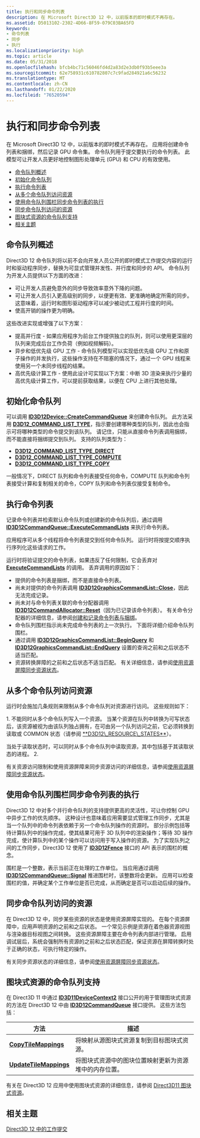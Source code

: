 ```yaml
---
title: 执行和同步命令列表
description: 在 Microsoft Direct3D 12 中，以前版本的即时模式不再存在。
ms.assetid: D5013102-2302-4D66-8F59-079C03BA65FD
keywords:
- 命令列表
- 同步
- 执行
ms.localizationpriority: high
ms.topic: article
ms.date: 05/31/2018
ms.openlocfilehash: bfcb4bc71c56046fd4d2a83d2e3db0f93b5eee3a
ms.sourcegitcommit: 62e758931c610782807c7c9fad284921a6c56232
ms.translationtype: MT
ms.contentlocale: zh-CN
ms.lasthandoff: 01/22/2020
ms.locfileid: "76520594"
---
```

# <a name="executing-and-synchronizing-command-lists"></a>执行和同步命令列表

在 Microsoft Direct3D 12 中，以前版本的即时模式不再存在。 应用将创建命令列表和捆绑，然后记录 GPU 命令集。 命令队列用于提交要执行的命令列表。 此模型可让开发人员更好地控制图形处理单元 (GPU) 和 CPU 的有效使用。

-   [命令队列概述](#command-queue-overview)
-   [初始化命令队列](#initializing-a-command-queue)
-   [执行命令列表](#executing-command-lists)
-   [从多个命令队列访问资源](#accessing-resources-from-multiple-command-queues)
-   [使用命令队列围栏同步命令列表的执行](#synchronizing-command-list-execution-using-command-queue-fences)
-   [同步命令队列访问的资源](#synchronizing-resources-accessed-by-command-queues)
-   [图块式资源的命令队列支持](#command-queue-support-for-tiled-resources)
-   [相关主题](#related-topics)

## <a name="command-queue-overview"></a>命令队列概述

Direct3D 12 命令队列将以前不会向开发人员公开的即时模式工作提交内容的运行时和驱动程序同步，替换为可显式管理并发性、并行度和同步的 API。 命令队列为开发人员提供以下方面的改进：

-   可让开发人员避免意外的同步导致效率意外下降的问题。
-   可让开发人员引入更高级别的同步，以便更有效、更准确地确定所需的同步。 这意味着，运行时和图形驱动程序可以减少被动式工程并行度的时间。
-   使高开销的操作更为明确。

这些改进实现或增强了以下方案：

-   提高并行度 - 如果应用程序为前台工作提供独立的队列，则可以使用更深层的队列来完成后台工作负荷（例如视频解码）。
-   异步和低优先级 GPU 工作 - 命令队列模型可以实现低优先级 GPU 工作和原子操作的并发执行，这些操作支持在不阻塞的情况下，通过一个 GPU 线程来使用另一个未同步线程的结果。
-   高优先级计算工作 - 使用此设计可实现以下方案：中断 3D 渲染来执行少量的高优先级计算工作，可以提前获取结果，以便在 CPU 上进行其他处理。

## <a name="initializing-a-command-queue"></a>初始化命令队列

可以调用 [**ID3D12Device::CreateCommandQueue**](/windows/desktop/api/d3d12/nf-d3d12-id3d12device-createcommandqueue) 来创建命令队列。 此方法采用 [**D3D12\_COMMAND\_LIST\_TYPE**](/windows/desktop/api/d3d12/ne-d3d12-d3d12_command_list_type)，指示要创建哪种类型的队列，因此也会指示可将哪种类型的命令提交到该队列。 请记住，只能从直接命令列表调用捆绑，而不能直接将捆绑提交到队列。 支持的队列类型为：

-   [**D3D12\_COMMAND\_LIST\_TYPE\_DIRECT**](/windows/desktop/api/d3d12/ne-d3d12-d3d12_command_list_type)
-   [**D3D12\_COMMAND\_LIST\_TYPE\_COMPUTE**](/windows/desktop/api/d3d12/ne-d3d12-d3d12_command_list_type)
-   [**D3D12\_COMMAND\_LIST\_TYPE\_COPY**](/windows/desktop/api/d3d12/ne-d3d12-d3d12_command_list_type)

一般情况下，DIRECT 队列和命令列表接受任何命令，COMPUTE 队列和命令列表接受计算和复制相关的命令，COPY 队列和命令列表仅接受复制命令。

## <a name="executing-command-lists"></a>执行命令列表

记录命令列表并检索默认命令队列或创建新的命令队列后，通过调用 [**ID3D12CommandQueue::ExecuteCommandLists**](/windows/desktop/api/d3d12/nf-d3d12-id3d12commandqueue-executecommandlists) 来执行命令列表。

应用程序可从多个线程将命令列表提交到任何命令队列。 运行时将按提交顺序执行序列化这些请求的工作。

运行时将验证提交的命令列表，如果违反了任何限制，它会丢弃对 [**ExecuteCommandLists**](/windows/desktop/api/d3d12/nf-d3d12-id3d12commandqueue-executecommandlists) 的调用。 丢弃调用的原因如下：

-   提供的命令列表是捆绑，而不是直接命令列表。
-   尚未对提供的命令列表调用 [**ID3D12GraphicsCommandList::Close**](/windows/desktop/api/d3d12/nf-d3d12-id3d12graphicscommandlist-close)，因此无法完成记录。
-   尚未对与命令列表关联的命令分配器调用 [**ID3D12CommandAllocator::Reset**](/windows/desktop/api/d3d12/nf-d3d12-id3d12commandallocator-reset)（因为已记录该命令列表）。 有关命令分配器的详细信息，请参阅[创建和记录命令列表与捆绑](recording-command-lists-and-bundles.md)。
-   命令队列围栏指示尚未完成命令列表的上一次执行。 下面将详细介绍命令队列围栏。
-   通过调用 [**ID3D12GraphicsCommandList::BeginQuery**](/windows/desktop/api/d3d12/nf-d3d12-id3d12graphicscommandlist-beginquery) 和 [**ID3D12GraphicsCommandList::EndQuery**](/windows/desktop/api/d3d12/nf-d3d12-id3d12graphicscommandlist-endquery) 设置的查询之前和之后状态不适当匹配。
-   资源转换屏障的之前和之后状态不适当匹配。 有关详细信息，请参阅[使用资源屏障同步资源状态](using-resource-barriers-to-synchronize-resource-states-in-direct3d-12.md)。

## <a name="accessing-resources-from-multiple-command-queues"></a>从多个命令队列访问资源

运行时会施加几条规则来限制从多个命令队列对资源进行访问。 这些规则如下：

<dl> 1. 不能同时从多个命令队列写入一个资源。 当某个资源在队列中转换为可写状态后，该资源被视为由该队列独占拥有，在可由另一个队列访问之前，它必须转换到读取或 COMMON 状态（请参阅 <a href="/windows/desktop/api/d3d12/ne-d3d12-d3d12_resource_states">**D3D12\_RESOURCE\_STATES**</a>）。  </dl>
<dl> 当处于读取状态时，可以同时从多个命令队列中读取资源，其中包括基于其读取状态的进程。 2. </dl>

有关资源访问限制和使用资源屏障来同步资源访问的详细信息，请参阅[使用资源屏障同步资源状态](using-resource-barriers-to-synchronize-resource-states-in-direct3d-12.md)。

## <a name="synchronizing-command-list-execution-using-command-queue-fences"></a>使用命令队列围栏同步命令列表的执行

Direct3D 12 中对多个并行命令队列的支持提供更高的灵活性，可让你控制 GPU 中异步工作的优先顺序。 这种设计也意味着应用需要显式管理工作同步，尤其是当一个队列中的命令列表依赖于另一个命令队列操作的资源时。 部分示例包括等待计算队列中的操作完成，使其结果可用于 3D 队列中的渲染操作；等待 3D 操作完成，使计算队列中的某个操作可以访问用于写入操作的资源。 为了实现队列之间的工作同步，Direct3D 12 使用了 [**ID3D12Fence**](/windows/desktop/api/d3d12/nn-d3d12-id3d12fence) 接口的 API 表示的围栏的概念。

围栏是一个整数，表示当前正在处理的工作单位。 当应用通过调用 [**ID3D12CommandQueue::Signal**](/windows/desktop/api/d3d12/nf-d3d12-id3d12commandqueue-signal) 推进围栏时，该整数将会更新。 应用可以检查围栏的值，并确定某个工作单位是否已完成，从而确定是否可以启动后续的操作。

## <a name="synchronizing-resources-accessed-by-command-queues"></a>同步命令队列访问的资源

在 Direct3D 12 中，同步某些资源的状态是使用资源屏障实现的。 在每个资源屏障中，应用声明资源的之前和之后状态。 一个常见示例是资源在着色器资源视图与渲染器目标视图之间转换。 这些资源屏障主要在命令列表内部进行管理。 启用调试层后，系统会强制所有资源的之前和之后状态匹配，保证资源在屏障转换时处于正确的状态，可执行特定的操作。

有关同步资源状态的详细信息，请参阅[使用资源屏障同步资源状态](using-resource-barriers-to-synchronize-resource-states-in-direct3d-12.md)。

## <a name="command-queue-support-for-tiled-resources"></a>图块式资源的命令队列支持

在 Direct3D 11 中通过 [**ID3D11DeviceContext2**](https://docs.microsoft.com/windows/desktop/api/d3d11_2/nn-d3d11_2-id3d11devicecontext2) 接口公开的用于管理图块式资源的方法在 Direct3D 12 中由 [**ID3D12CommandQueue**](/windows/desktop/api/d3d12/nn-d3d12-id3d12commandqueue) 接口提供。 这些方法包括：



| 方法                                                              | 描述                                                                                              |
|---------------------------------------------------------------------|----------------------------------------------------------------------------------------------------------|
| [**CopyTileMappings**](/windows/desktop/api/d3d12/nf-d3d12-id3d12commandqueue-copytilemappings)     | 将映射从源图块式资源复制到目标图块式资源。<br/>                 |
| [**UpdateTileMappings**](/windows/desktop/api/d3d12/nf-d3d12-id3d12commandqueue-updatetilemappings) | 将图块式资源中的图块位置映射更新为资源堆中的内存位置。<br/> |



 

有关在 Direct3D 12 应用中使用图块式资源的详细信息，请参阅 [Direct3D11 图块式资源](https://docs.microsoft.com/windows/desktop/direct3d11/tiled-resources)。

## <a name="related-topics"></a>相关主题

<dl> <dt>

[Direct3D 12 中的工作提交](command-queues-and-command-lists.md)
</dt> </dl>

 

 





